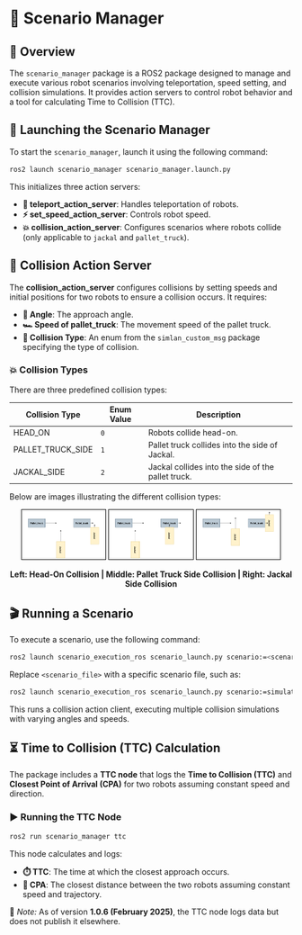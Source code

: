 # 🚀 Scenario Manager

## 📌 Overview
The `scenario_manager` package is a ROS2 package designed to manage and execute various robot scenarios involving teleportation, speed setting, and collision simulations. It provides action servers to control robot behavior and a tool for calculating Time to Collision (TTC).

## 🚦 Launching the Scenario Manager
To start the `scenario_manager`, launch it using the following command:

```bash
ros2 launch scenario_manager scenario_manager.launch.py
```

This initializes three action servers:
- **🚀 teleport_action_server**: Handles teleportation of robots.
- **⚡ set_speed_action_server**: Controls robot speed.
- **💥 collision_action_server**: Configures scenarios where robots collide (only applicable to `jackal` and `pallet_truck`).

## 🔄 Collision Action Server
The **collision_action_server** configures collisions by setting speeds and initial positions for two robots to ensure a collision occurs. It requires:
- **📐 Angle**: The approach angle.
- **🏎️ Speed of pallet_truck**: The movement speed of the pallet truck.
- **💠 Collision Type**: An enum from the `simlan_custom_msg` package specifying the type of collision.

### 💥 Collision Types
There are three predefined collision types:

| Collision Type | Enum Value | Description |
|--------------|-----------|-------------|
| HEAD_ON | `0` | Robots collide head-on. |
| PALLET_TRUCK_SIDE | `1` | Pallet truck collides into the side of Jackal. |
| JACKAL_SIDE | `2` | Jackal collides into the side of the pallet truck. |

Below are images illustrating the different collision types:

<p align="center">
  <img src="images/head_on_collision.png" alt="Head-On Collision" width="30%">
  <img src="images/pallet_truck_side_collision.png" alt="Pallet Truck Side Collision" width="30%">
  <img src="images/jackal_side_collision.png" alt="Jackal Side Collision" width="30%">
</p>
<p align="center">
  <b>Left: Head-On Collision | Middle: Pallet Truck Side Collision | Right: Jackal Side Collision</b>
</p>

## 🎬 Running a Scenario
To execute a scenario, use the following command:

```bash
ros2 launch scenario_execution_ros scenario_launch.py scenario:=<scenario_file>
```

Replace `<scenario_file>` with a specific scenario file, such as:

```bash
ros2 launch scenario_execution_ros scenario_launch.py scenario:=simulation/scenario_manager/scenarios/case1.osc
```

This runs a collision action client, executing multiple collision simulations with varying angles and speeds.

## ⏳ Time to Collision (TTC) Calculation
The package includes a **TTC node** that logs the **Time to Collision (TTC)** and **Closest Point of Arrival (CPA)** for two robots assuming constant speed and direction.

### ▶️ Running the TTC Node

```bash
ros2 run scenario_manager ttc
```

This node calculates and logs:
- **⏱️ TTC**: The time at which the closest approach occurs.
- **📍 CPA**: The closest distance between the two robots assuming constant speed and trajectory.

📌 *Note:* As of version **1.0.6 (February 2025)**, the TTC node logs data but does not publish it elsewhere.
